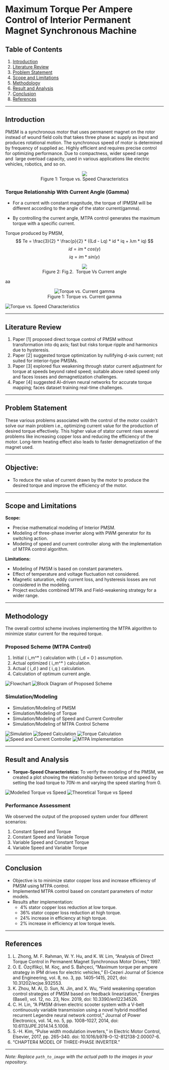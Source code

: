 # Maximum Torque Per Ampere Control of Interior Permanent Magnet Synchronous Machine

## Table of Contents
1. [Introduction](#introduction)
2. [Literature Review](#literature-review)
3. [Problem Statement](#problem-statement)
4. [Scope and Limitations](#scope-and-limitations)
5. [Methodology](#methodology)
6. [Result and Analysis](#result-and-analysis)
7. [Conclusion](#conclusion)
8. [References](#references)

---

## Introduction
PMSM is a synchronous motor that uses permanent magnet on the rotor instead of wound field coils that takes three phase ac supply as input and produces rotational motion. The synchronous speed of motor is determined by frequency of supplied ac. Highly efficient and requires precise control for optimizing performance.
Due to compactness, wider speed range and  large overload capacity, used in various applications like electric vehicles, robotics, and so on.

<figure style="text-align: center;">
  <img src="https://github.com/Apeksha-113/Maximum-Torque-Per-Ampere-Control-of-Interior-Permanent-Magnet-Synchronous-Machine/blob/MTPA/MTPA_Pic/TvS%20Characteristics.png?raw=true">
  <figcaption>Figure 1: Torque vs. Speed Characteristics</figcaption>
</figure>

### Torque Relationship With Current Angle (Gamma)
- For a current with constant magnitude, the torque of IPMSM will be different according to the angle of the stator current(gamma). ​

- By controlling the current angle, MTPA control generates the maximum torque with a specific current.

Torque produced by PMSM,
$$
Te = \frac{3}{2} * \frac{p}{2} * ((Ld - Lq) * id * iq + λm * iq)
$$
$$
id = im * cos(γ)
$$
$$
iq = im * sin(γ)
$$
<figure style="text-align: center;">
  <img src="https://github.com/Apeksha-113/Maximum-Torque-Per-Ampere-Control-of-Interior-Permanent-Magnet-Synchronous-Machine/blob/MTPA/MTPA_Pic/TvG.jpg?raw=true">
  <figcaption>Figure 2: Fig.2.  Torque Vs Current angle
  </figcaption>
</figure>
aa


<figure style="text-align: center;">
  <img src="https://github.com/Apeksha-113/Maximum-Torque-Per-Ampere-Control-of-Interior-Permanent-Magnet-Synchronous-Machine/blob/MTPA/MTPA_Pic/m/torque%20vs%20gamma.png?raw=true" alt="Torque vs. Current gamma">
  <figcaption>Figure 1: Torque vs. Current gamma</figcaption>
</figure>

![Torque vs. Speed Characteristics]()




---

## Literature Review
1. Paper [1] proposed direct torque control of PMSM without transformation into dq axis; fast but risks torque ripple and harmonics due to hysteresis.
2. Paper [2] suggested torque optimization by nullifying d-axis current; not suited for interior-type PMSMs.
3. Paper [3] explored flux weakening through stator current adjustment for torque at speeds beyond rated speed; suitable above rated speed only and faces losses and demagnetization challenges.
4. Paper [4] suggested AI-driven neural networks for accurate torque mapping; faces dataset training real-time challenges.

---

## Problem Statement
These various problems associated with the control of the motor couldn't solve our main problem i.e., optimizing current value for the production of desired torque effectively. This higher value of stator current rises several problems like increasing copper loss and reducing the efficiency of the motor. Long-term heating effect also leads to faster demagnetization of the magnet used.

---

## Objective:
- To reduce the value of current drawn by the motor to produce the desired torque and improve the efficiency of the motor.

---

## Scope and Limitations
**Scope:**

- Precise mathematical modeling of Interior PMSM.
- Modeling of three-phase inverter along with PWM generator for its switching action.
- Modeling of speed and current controller along with the implementation of MTPA control algorithm.

**Limitations:**
- Modeling of PMSM is based on constant parameters.
- Effect of temperature and voltage fluctuation not considered.
- Magnetic saturation, eddy current loss, and hysteresis losses are not considered in the modeling.
- Project excludes combined MTPA and Field-weakening strategy for a wider range.

---

## Methodology
The overall control scheme involves implementing the MTPA algorithm to minimize stator current for the required torque.

### Proposed Scheme (MTPA Control)
1. Initial \( i_m^* \) calculation with \( i_d = 0 \) assumption.
2. Actual optimized \( i_m^* \) calculation.
3. Actual \( i_d \) and \( i_q \) calculation.
4. Calculation of optimum current angle.

![Flowchart](path_to_image)
![Block Diagram of Proposed Scheme](path_to_image)

### Simulation/Modeling
- Simulation/Modeling of PMSM
- Simulation/Modeling of Torque
- Simulation/Modeling of Speed and Current Controller
- Simulation/Modeling of MTPA Control Scheme

![Simulation](path_to_image)
![Speed Calculation](path_to_image)
![Torque Calculation](path_to_image)
![Speed and Current Controller](path_to_image)
![MTPA Implementation](path_to_image)

---

## Result and Analysis
- **Torque-Speed Characteristics:** To verify the modeling of the PMSM, we created a plot showing the relationship between torque and speed by setting the load torque to 70N-m and varying the speed starting from 0.

![Modelled Torque vs Speed](path_to_image)
![Theoretical Torque vs Speed](path_to_image)

### Performance Assessment
We observed the output of the proposed system under four different scenarios:
1. Constant Speed and Torque
2. Constant Speed and Variable Torque
3. Variable Speed and Constant Torque
4. Variable Speed and Variable Torque

---

## Conclusion
- Objective is to minimize stator copper loss and increase efficiency of PMSM using MTPA control.
- Implemented MTPA control based on constant parameters of motor models.
- Results after implementation:
  - 4% stator copper loss reduction at low torque.
  - 36% stator copper loss reduction at high torque.
  - 24% increase in efficiency at high torque.
  - 2% increase in efficiency at low torque levels.

---

## References
1. L. Zhong, M. F. Rahman, W. Y. Hu, and K. W. Lim, “Analysis of Direct Torque Control in Permanent Magnet Synchronous Motor Drives,” 1997.
2. O. E. Özçiflikçi, M. Koç, and S. Bahçeci, “Maximum torque per ampere strategy in IPM drives for electric vehicles,” El-Cezeri Journal of Science and Engineering, vol. 8, no. 3, pp. 1405–1415, 2021, doi: 10.31202/ecjse.932553.
3. K. Zhou, M. Ai, D. Sun, N. Jin, and X. Wu, “Field weakening operation control strategies of PMSM based on feedback linearization,” Energies (Basel), vol. 12, no. 23, Nov. 2019, doi: 10.3390/en12234526.
4. C. H. Lin, “A PMSM driven electric scooter system with a V-belt continuously variable transmission using a novel hybrid modified recurrent Legendre neural network control,” Journal of Power Electronics, vol. 14, no. 5, pp. 1008–1027, 2014, doi: 10.6113/JPE.2014.14.5.1008.
5. S.-H. Kim, “Pulse width modulation inverters,” in Electric Motor Control, Elsevier, 2017, pp. 265–340. doi: 10.1016/b978-0-12-812138-2.00007-6.
6. “CHAPTER4 MODEL OF THREE-PHASE INVERTER.”

---

*Note: Replace `path_to_image` with the actual path to the images in your repository.*
